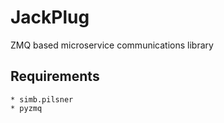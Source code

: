 # JackPlug
ZMQ based microservice communications library

## Requirements
    * simb.pilsner
    * pyzmq
